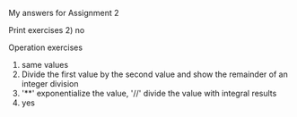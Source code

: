 My answers for Assignment 2

Print exercises
2) no

Operation exercises 
1) same values
2) Divide the first value by the second value and show the remainder of an integer division
3) '**' exponentialize the value, '//' divide the value with integral results
4) yes

